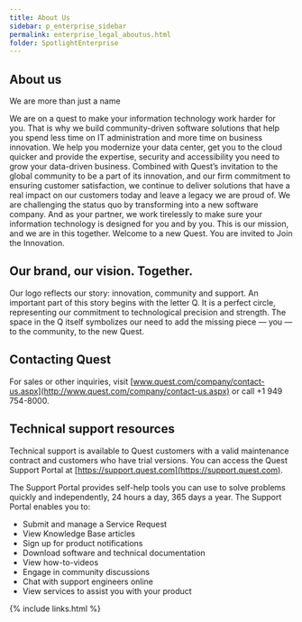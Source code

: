 ```yaml
---
title: About Us
sidebar: p_enterprise_sidebar
permalink: enterprise_legal_aboutus.html
folder: SpotlightEnterprise
---
```




## About us
We are more than just a name

We are on a quest to make your information technology work harder for you. That is why we build community-driven software solutions that help you spend less time on IT administration and more time on business innovation. We help you modernize your data center, get you to the cloud quicker and provide the expertise, security and accessibility you need to grow your data-driven business. Combined with Quest’s invitation to the global community to be a part of its innovation, and our firm commitment to ensuring customer satisfaction, we continue to deliver solutions that have a real impact on our customers today and leave a legacy we are proud of. We are challenging the status quo by transforming into a new software company. And as your partner, we work tirelessly to make sure your information technology is designed for you and by you. This is our mission, and we are in this together. Welcome to a new Quest. You are invited to Join the Innovation.

## Our brand, our vision. Together.

Our logo reflects our story: innovation, community and support. An important part of this story begins with the letter Q. It is a perfect circle, representing our commitment to technological precision and strength. The space in the Q itself symbolizes our need to add the missing piece — you — to the community, to the new Quest.

## Contacting Quest
For sales or other inquiries, visit [www.quest.com/company/contact-us.aspx](http://www.quest.com/company/contact-us.aspx) or call +1 949 754-8000.

## Technical support resources
Technical support is available to Quest customers with a valid maintenance contract and customers who have trial versions. You can access the Quest Support Portal at [https://support.quest.com](https://support.quest.com).

The Support Portal provides self-help tools you can use to solve problems quickly and independently, 24 hours a day, 365 days a year. The Support Portal enables you to:

* Submit and manage a Service Request
* View Knowledge Base articles
* Sign up for product notifications
* Download software and technical documentation
* View how-to-videos
* Engage in community discussions
* Chat with support engineers online
* View services to assist you with your product



{% include links.html %}
